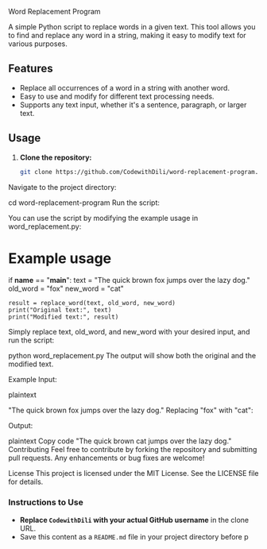  Word Replacement Program

A simple Python script to replace words in a given text. This tool allows you to find and replace any word in a string, making it easy to modify text for various purposes.

## Features

- Replace all occurrences of a word in a string with another word.
- Easy to use and modify for different text processing needs.
- Supports any text input, whether it's a sentence, paragraph, or larger text.

## Usage

1. **Clone the repository:**

   ```bash
   git clone https://github.com/CodewithDili/word-replacement-program.git
Navigate to the project directory:

cd word-replacement-program
Run the script:

You can use the script by modifying the example usage in word_replacement.py:

# Example usage
if __name__ == "__main__":
    text = "The quick brown fox jumps over the lazy dog."
    old_word = "fox"
    new_word = "cat"
    
    result = replace_word(text, old_word, new_word)
    print("Original text:", text)
    print("Modified text:", result)
Simply replace text, old_word, and new_word with your desired input, and run the script:


python word_replacement.py
The output will show both the original and the modified text.

Example
Input:

plaintext

"The quick brown fox jumps over the lazy dog."
Replacing "fox" with "cat":

Output:

plaintext
Copy code
"The quick brown cat jumps over the lazy dog."
Contributing
Feel free to contribute by forking the repository and submitting pull requests. Any enhancements or bug fixes are welcome!

License
This project is licensed under the MIT License. See the LICENSE file for details.


### Instructions to Use
- **Replace `CodewithDili` with your actual GitHub username** in the clone URL.
- Save this content as a `README.md` file in your project directory before p